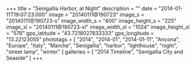 +++
title = "Senigallia Harbor, at Night"
description = ""
date = "2014-01-11T19:07:23.000"
image = "20140111@190723"
image_s = "20140111@190723-s"
image_width_s = "400"
image_height_s = "225"
image_xl = "20140111@190723-xl"
image_width_xl = "1024"
image_height_xl = "576"
gps_latitude = "43.7218027833333"
gps_longitude = "13.22123055"
phototags = [ "2014", "2014-01", "2014-01-11", "Ancona", "Europe", "Italy", "Marche", "Senigallia", "harbor", "lighthouse", "night", "street lamp", "winter" ]
galleries = [ "2014 Timeline", "Senigallia City and Seaside" ]
+++
